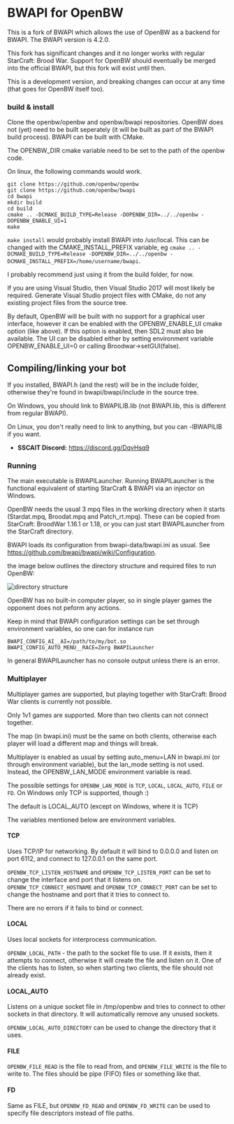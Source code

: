 # BWAPI for OpenBW

This is a fork of BWAPI which allows the use of OpenBW as a backend for BWAPI.
The BWAPI version is 4.2.0.

This fork has significant changes and it no longer works with regular StarCraft: Brood War. Support for OpenBW should eventually be merged into the official BWAPI, but this fork will exist until then.

This is a development version, and breaking changes can occur at any time (that goes for OpenBW itself too).

### build & install

Clone the openbw/openbw and openbw/bwapi repositories.
OpenBW does not (yet) need to be built seperately (it will be built as part of the BWAPI build process).
BWAPI can be built with CMake.

The OPENBW_DIR cmake variable need to be set to the path of the openbw code.

On linux, the following commands would work.
```
git clone https://github.com/openbw/openbw
git clone https://github.com/openbw/bwapi
cd bwapi
mkdir build
cd build
cmake .. -DCMAKE_BUILD_TYPE=Release -DOPENBW_DIR=../../openbw -DOPENBW_ENABLE_UI=1
make
```
`make install` would probably install BWAPI into /usr/local. This can be changed with the CMAKE_INSTALL_PREFIX variable, eg `cmake .. -DCMAKE_BUILD_TYPE=Release -DOPENBW_DIR=../../openbw -DCMAKE_INSTALL_PREFIX=/home/username/bwapi`.

I probably recommend just using it from the build folder, for now.

If you are using Visual Studio, then Visual Studio 2017 will most likely be required.
Generate Visual Studio project files with CMake, do not any existing project files from the source tree.

By default, OpenBW will be built with no support for a graphical user interface, however it can be enabled with the OPENBW_ENABLE_UI cmake option (like above).
If this option is enabled, then SDL2 must also be available.
The UI can be disabled either by setting environment variable OPENBW_ENABLE_UI=0 or calling Broodwar->setGUI(false).

## Compiling/linking your bot

If you installed, BWAPI.h (and the rest) will be in the include folder, otherwise they're found in bwapi/bwapi/include in the source tree.

On Windows, you should link to BWAPILIB.lib (not BWAPI.lib, this is different from regular BWAPI).

On Linux, you don't really need to link to anything, but you can -lBWAPILIB if you want.
* **SSCAIT Discord:**        https://discord.gg/DqvHsq9

### Running

The main executable is BWAPILauncher. Running BWAPILauncher is the functional equivalent of starting StarCraft & BWAPI via an injector on Windows.

OpenBW needs the usual 3 mpq files in the working directory when it starts (Stardat.mpq, Broodat.mpq and Patch_rt.mpq).
These can be copied from StarCraft: BroodWar 1.16.1 or 1.18, or you can just start BWAPILauncher from the StarCraft directory.

BWAPI loads its configuration from bwapi-data/bwapi.ini as usual. See https://github.com/bwapi/bwapi/wiki/Configuration.

the image below outlines the directory structure and required files to run OpenBW:

![directory structure](https://i.imgur.com/c2nE4Go.png)

OpenBW has no built-in computer player, so in single player games the opponent does not peform any actions.

Keep in mind that BWAPI configuration settings can be set through environment variables, so one can for instance run
```
BWAPI_CONFIG_AI__AI=/path/to/my/bot.so BWAPI_CONFIG_AUTO_MENU__RACE=Zerg BWAPILauncher
```

In general BWAPILauncher has no console output unless there is an error.

### Multiplayer

Multiplayer games are supported, but playing together with StarCraft: Brood War clients is currently not possible.

Only 1v1 games are supported. More than two clients can not connect together.

The map (in bwapi.ini) must be the same on both clients, otherwise each player will load a different map and things will break.

Multiplayer is enabled as usual by setting auto_menu=LAN in bwapi.ini (or through environment variable), but the lan_mode setting is not used.
Instead, the OPENBW_LAN_MODE environment variable is read.

The possible settings for `OPENBW_LAN_MODE` is `TCP`, `LOCAL`, `LOCAL_AUTO`, `FILE` or `FD`. On Windows only TCP is supported, though :)

The default is LOCAL_AUTO (except on Windows, where it is TCP)


The variables mentioned below are environment variables.
#### TCP
Uses TCP/IP for networking. By default it will bind to 0.0.0.0 and listen on port 6112, and connect to 127.0.0.1 on the same port.

`OPENBW_TCP_LISTEN_HOSTNAME` and `OPENBW_TCP_LISTEN_PORT` can be set to change the interface and port that it listens on.
`OPENBW_TCP_CONNECT_HOSTNAME` and `OPENBW_TCP_CONNECT_PORT` can be set to change the hostname and port that it tries to connect to.

There are no errors if it fails to bind or connect.

#### LOCAL
Uses local sockets for interprocess communication. 

`OPENBW_LOCAL_PATH` - the path to the socket file to use. If it exists, then it attempts to connect, otherwise it will create the file and listen on it.
One of the clients has to listen, so when starting two clients, the file should not already exist.

#### LOCAL_AUTO
Listens on a unique socket file in /tmp/openbw and tries to connect to other sockets in that directory. It will automatically remove any unused sockets.

`OPENBW_LOCAL_AUTO_DIRECTORY` can be used to change the directory that it uses.

#### FILE
`OPENBW_FILE_READ` is the file to read from, and `OPENBW_FILE_WRITE` is the file to write to. The files should be pipe (FIFO) files or something like that.

#### FD
Same as FILE, but `OPENBW_FD_READ` and `OPENBW_FD_WRITE` can be used to specify file descriptors instead of file paths.

